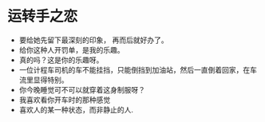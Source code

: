 # 运转手之恋

- 要给她先留下最深刻的印象， 再而后就好办了。
- 给你这种人开罚单，是我的乐趣。
- 真的吗？这是你的乐趣呀。
- 一位计程车司机的车不能挂挡，只能倒挡到加油站，然后一直倒着回家，在车流里显得特别。
- 你今晚睡觉可不可以就穿着这身制服呀？
- 我喜欢看你开车时的那种感觉
- 喜欢人的某一种状态，而非静止的人.
